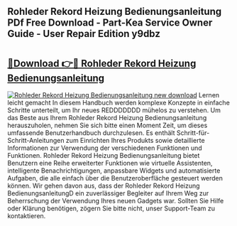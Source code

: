## Rohleder Rekord Heizung Bedienungsanleitung PDf Free Download - Part-Kea Service Owner Guide - User Repair Edition y9dbz

# <h2><a href="http://df0r2as.blite.top/?on=Rohleder+Rekord+Heizung+Bedienungsanleitung">🔗Download 👉🔴 Rohleder Rekord Heizung Bedienungsanleitung</a></h2>

[![Rohleder Rekord Heizung Bedienungsanleitung new download](https://i.imgur.com/lujVjoI.png)](http://df0r2as.blite.top/?on=Rohleder+Rekord+Heizung+Bedienungsanleitung)
Lernen leicht gemacht In diesem Handbuch werden komplexe Konzepte in einfache Schritte unterteilt, um Ihr neues REDDDDDDD mühelos zu verstehen. Um das Beste aus Ihrem Rohleder Rekord Heizung Bedienungsanleitung herauszuholen, nehmen Sie sich bitte einen Moment Zeit, um dieses umfassende Benutzerhandbuch durchzulesen. Es enthält Schritt-für-Schritt-Anleitungen zum Einrichten Ihres Produkts sowie detaillierte Informationen zur Verwendung der verschiedenen Funktionen und Funktionen. Rohleder Rekord Heizung Bedienungsanleitung bietet Benutzern eine Reihe erweiterter Funktionen wie virtuelle Assistenten, intelligente Benachrichtigungen, anpassbare Widgets und automatisierte Aufgaben, die alle einfach über die Benutzeroberfläche gesteuert werden können. Wir gehen davon aus, dass der Rohleder Rekord Heizung BedienungsanleitungD ein zuverlässiger Begleiter auf Ihrem Weg zur Beherrschung der Verwendung Ihres neuen Gadgets war. Sollten Sie Hilfe oder Klärung benötigen, zögern Sie bitte nicht, unser Support-Team zu kontaktieren.
